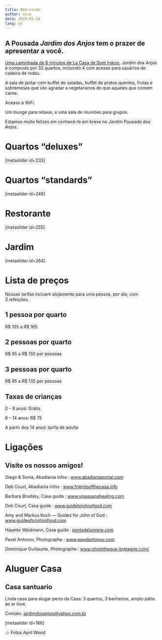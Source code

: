 ```yaml
---
title: Bem-vindo
author: nico
date: 2015-01-14
lang: pt
---
```


## A Pousada <i>Jardim dos Anjos</i> tem o prazer de apresentar a você.

<a href="http://goo.gl/maps/i1L2U"><span class="domInacio">Uma caminhada de 8 minutos de La Casa de Dom Inácio</span></a>, <i>Jardim dos Anjos</i> é composto por 32 quartos, incluindo 4 com acesso para usuários de cadeira de rodas.

A sala de jantar com buffet de saladas, buffet de pratos quentes, frutas e sobremesas que vão agradar a vegetarianos do que aqueles que comem carne.

Acesso à WiFi.

Um lounge para relaxar, e uma sala de reuniões para grupos.

Estamos muito felizes em conhecê-lo em breve no <i>Jardim Pousada dos Anjos</i>.
<h1 id="photos_chambres_deluxes">Quartos “deluxes”</h1>
[metaslider id=233]
<h1 id="photos_chambres_standards">Quartos “standards”</h1>
[metaslider id=248]
<h1 id="photos_coin-repas">Restorante</h1>
[metaslider id=255]
<h1 id="photos_jardins">Jardim</h1>
[metaslider id=264]
<div style="display: none;">
<h1 id="photos">Fotos</h1>
[metaslider id=92]

*Fotos: Pasha Antonov: <a href="http://www.pavelantonov.com">www.pavelantonov.com</a>

</div>
<h1>Lista de preços</h1>
Nossas tarifas incluem alojamento para uma pessoa, por dia, com 3 refeições.
<h2>1 pessoa por quarto</h2>
R$ 105 a R$ 165
<h2>2 pessoas por quarto</h2>
R$ 95 a R$ 150 per pessoas
<h2>3 pessoas por quarto</h2>
R$ 95 a R$ 135 per pessoas
<h2>Taxas de crianças</h2>
0 – 8 anos: Grátis

8 – 14 anos: R$ 75

A partir dos 14 anos: tarifa de adulto

<!--
<h1 id="testimony">Depoismentos</h1>
-->
<!-- Vide -->
<h1 id="links">Ligações</h1>
<h2>Visite os nossos amigos!</h2>
Diego &amp; Sonia, Abadiania infos : <a href="http://www.abadianiaportal.com" target="_blank">www.abadianiaportal.com</a>

Deb Court, Abadiania infos : <a href="http://www.friendsofthecasa.info" target="_blank">www.friendsofthecasa.info</a>

Barbara Brodsky, Casa guide : <a href="http://www.vipassanahealing.com/" target="_blank">www.vipassanahealing.com</a>

Deb Court, Casa guide : <a href="http://www.guidetojohnofgod.com" target="_blank">www.guidetojohnofgod.com</a>

Amy and Markus Koch — Guides for John of God : <a href="http://www.guidesforjohnofgod.com/" target="_blank">www.guidesforjohnofgod.com</a>

Hayette Weidmann, Casa guide : <a href="http://pontsdelumiere.com" target="_blank">pontsdelumiere.com</a>

Pavel Antonov, Photographe : <a href="http://www.pavelantonov.com" target="_blank">www.pavelantonov.com</a>

Dominique Guillaume, Photographe : <a href="http://www.phototheque-bretagne.com/" target="_blank">www.phototheque-bretagne.com/</a>

<h1 id="house_to_rent">Aluguer Casa</h1>
<h2>Casa santuario</h2>
Linda casa para alugar perto da Casa: 3 quartos, 3 banheiros, amplo pátio ao ar livre.

Contato: <a href="mailto:jardimdosanjos@yahoo.com.br">jardimdosanjos@yahoo.com.br</a>

[metaslider id=186]

☺ Fotos April Wood

